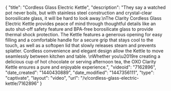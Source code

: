 {
    "title": "Cordless Glass Electric Kettle",
    "description": "They say a watched pot never boils, but with stainless steel construction and crystal-clear borosilicate glass, it will be hard to look away.\nThe Clarity Cordless Glass Electric Kettle provides peace of mind through thoughtful details like an auto shut-off safety feature and BPA-free borosilicate glass to provide thermal shock protection. The Kettle features a generous opening for easy filling and a comfortable handle for a secure grip that stays cool to the touch, as well as a softopen lid that slowly releases steam and prevents splatter. Cordless convenience and elegant design allow the Kettle to move seamlessly between kitchen and table. \nWhether you\u2019re creating a delicious cup of hot chocolate or serving afternoon tea, the OXO Clarity Kettle ensures a pure and enjoyable experience.",
    "videoid": "7162896",
    "date_created": "1440430889",
    "date_modified": "1447356111",
    "type": "captivate",
    "layout": "video",
    "url": "\/v\/cordless-glass-electric-kettle\/7162896"
}
